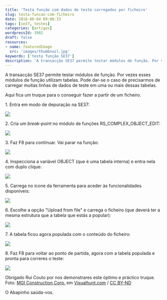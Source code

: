 ```yaml
---
title: 'Testa função com dados de teste carregados por ficheiro'
slug: testa-funcao-com-ficheiro
date: 2018-06-04 09:00:33
tags: [se37, testes]
categories: [artigos]
wordpressId: 3982
draft: false
resources:
- name: featuredImage
  src: 'images/thumbnail.jpg'
keywords: ['testa função SE37']
description: 'A transacção SE37 permite testar módulos de função. Por vezes esses módulos de função utilizam tabelas. Pode dar-se o caso de precisarmos de carregar muitas linhas de dados de teste em uma ou mais dessas tabelas. Aqui fica um truque para o conseguir fazer a partir de um ficheiro.'
---
```

A transacção SE37 permite testar módulos de função. Por vezes esses módulos de função utilizam tabelas. Pode dar-se o caso de precisarmos de carregar muitas linhas de dados de teste em uma ou mais dessas tabelas.

Aqui fica um truque para o conseguir fazer a partir de um ficheiro.

<!--more-->

1\. Entra em modo de depuração na SE37:

[![][1]][1]

2\. Cria um _break-point_ no módulo de funções RS_COMPLEX_OBJECT_EDIT:

[![][2]][2]

3\. Faz F8 para continuar. Vai parar na função:

[![][3]][3]

4\. Inspecciona a variável OBJECT (que é uma tabela interna) e entra nela com duplo clique:

[![][4]][4]

5\. Carrega no ícone da ferramenta para aceder às funcionalidades disponíveis:

[![][5]][5]

6\. Escolhe a opção "Upload from file" e carrega o ficheiro (que deverá ter a mesma estrutura que a tabela que estás a popular):

[![][6]][6]

7\. A tabela ficou agora populada com o conteúdo do ficheiro:

[![][7]][7]

8\. Faz F8 para voltar ao ponto de partida, agora com a tabela populada e pronta para correres o teste:

[![][8]][8]

Obrigado Rui Couto por nos demonstrares este óptimo e práctico truque.
Foto: [MGI Construction Corp.][9] em [Visualhunt.com][10] / [ CC BY-ND][11]

O Abapinho saúda-vos.

   [1]: images/Picture1.png
   [2]: images/Picture3.png
   [3]: images/Picture4.png
   [4]: images/Picture5.png
   [5]: images/Picture65.png
   [6]: images/Picture6.png
   [7]: images/Picture7.png
   [8]: images/Picture8.png
   [9]: https://visualhunt.com/author/c56abe
   [10]: https://visualhunt.com/re/0b3fcb
   [11]: http://creativecommons.org/licenses/by-nd/2.0/
